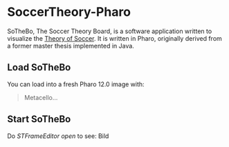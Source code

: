 # SoccerTheory-Pharo
SoTheBo, The Soccer Theory Board, is a software application written to visualize the [Theory of Soccer](https://en.wikiversity.org/wiki/The_Theory_of_Soccer).
It is written in Pharo, originally derived from a former master thesis implemented in Java.

## Load SoTheBo
You can load into a fresh Pharo 12.0 image with:
>Metacello...

## Start SoTheBo
Do *STFrameEditor open* to see:
Bild
